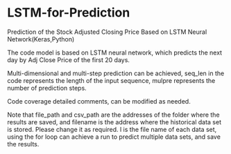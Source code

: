 # LSTM-for-Prediction
Prediction of the Stock Adjusted Closing Price Based on LSTM Neural Network(Keras,Python)

The code model is based on LSTM neural network, which predicts the next day by Adj Close Price of the first 20 days.

Multi-dimensional and multi-step prediction can be achieved, seq_len in the code represents the length of the input sequence, mulpre represents the number of prediction steps.

Code coverage detailed comments, can be modified as needed.

Note that file_path and csv_path are the addresses of the folder where the results are saved, and filename is the address where the historical data set is stored. Please change it as required. l is the file name of each data set, using the for loop can achieve a run to predict multiple data sets, and save the results.
